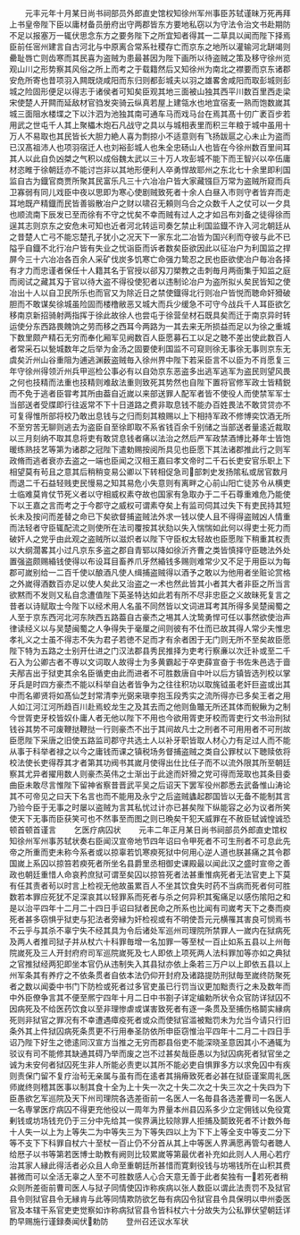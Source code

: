 <!-- { "loadSidebar": true } -->
　　元丰元年十月某日尚书祠部员外郎直史馆权知徐州军州事臣苏轼谨昧万死再拜上书皇帝陛下臣以庸材备员册府出守两郡皆东方要地私窃以为守法令治文书赴期防不足以报塞万一辄伏思念东方之要务陛下之所宜知者得其一二草具以闻而陛下择焉臣前任宻州建言自古河北与中原离合常系社稷存亡而京东之地所以灌输河北缾竭则罍耻唇亡则齿寒而其民喜为盗贼为患最甚因为陛下画所以待盗贼之策及移守徐州览观山川之形势察其风俗之所上而考之于载籍然后又知徐州为南北之襟要而京东诸郡安危所寄也昔项羽入闗既烧咸阳而东归则都彭城夫以羽之雄畧舍咸阳而取彭城则彭城之险固形便足以得志于诸侯者可知矣臣观其地三面被山独其西平川数百里西走梁宋使楚人开闗而延敌材官驺发突骑云纵真若屋上建瓴水也地宜宿麦一熟而饱数嵗其城三面阻水楼堞之下以汴泗为池独其南可通车马而戏马台在焉其髙十仞广袤百步若用武之世屯千人其上聚櫑木炮石凡战守之具以与城相表里而积三年粮于城中虽用十万人不易取也其民皆长大胆力絶人喜为剽掠小不适意则有飞扬跋扈之心未止为盗而已汉髙祖沛人也项羽宿迁人也刘裕彭城人也朱全忠砀山人也皆在今徐州数百里间耳其人以此自负凶桀之气积以成俗魏太武以三十万人攻彭城不能下而王智兴以卒伍庸材恣睢于徐朝廷亦不能讨岂非以其地形便利人卒勇悍故耶州之东北七十余里即利国监自古为鐡官商贾所聚其民富乐凡三十六冶冶户皆大家藏镪巨万常为盗贼所窥而兵卫寡弱有同儿戏臣中夜以思即为寒心使剧贼致死者十余人白昼入市则守者皆弃而走耳地既产精鐡而民皆善锻散冶户之财以啸召无頼则乌合之众数千人之仗可以一夕具也顺流南下辰发已至而徐有不守之忧矣不幸而贼有过人之才如吕布刘备之徒得徐而逞其志则京东之安危未可知也近者河北转运司奏乞禁止利国监鐡不许入河北朝廷从之昔楚人亡弓不能忘楚孔子犹小之况天下一家东北二冶皆为国兴利而夺彼与此不已隘乎自鐡不北行冶户皆有失业之忧诣臣而诉者数矣臣欲因此以征冶户为利国监之捍屏今三十六冶冶各百余人采矿伐炭多饥寒亡命强力鸷忍之民也臣欲使冶户毎冶各择有才力而忠谨者保任十人籍其名于官授以郤刄刀槊教之击刺毎月两衙集于知监之庭而阅试之藏其刄于官以待大盗不得役使犯者以违制论冶户为盗所拟乆矣民皆知之使冶出十人以自卫民所乐也而官又为除近日之禁使鐡得北行则冶户皆悦而聴命奸猾破胆而不敢谋矣徐城虽险固而楼橹敝恶又城大而兵少缓急不可守今战兵千人耳臣欲乞移南京新招骑射两指挥于徐此故徐人也尝屯于徐营垒材石既具矣而迁于南京异时转运使分东西路畏餽饷之劳而移之西耳今两路为一其去来无所损益而足以为徐之重城下数里颇产精石无穷而奉化厢军见阙数百人臣愿募石工以足之聴不差出使此数百人者常采石以甃城数年之后举为金汤之固要使利国监不可窥则徐无事徐无事则京东无虞矣沂州山谷重阻为逋逃渊薮盗贼毎入徐州界中陛下若采臣言不以臣为不肖愿复三年守徐州得领沂州兵甲巡检公事必有以自効京东恶盗多出逃军逃军为盗民则望风畏之何也技精而法重也技精则难敌法重则致死其势然也自陛下置将官修军政士皆精鋭而不免于逃者臣甞考其所由葢自近嵗以来部送罪人配军者皆不使役人而使禁军军士当部送者受牒即行往返常不下十日道路之费非取息钱不能办百姓畏法不敢贷贷亦不可复得惟所部将校乃敢出息钱与之归而刻其粮赐以上下相持军政不修博奕饮酒无所不至穷苦无聊则逃去为盗臣自至徐即取不系省钱百余千别储之当部送者量逺近裁取以三月刻纳不取其息将吏有敢贷息钱者痛以法治之然后严军政禁酒博比朞年士皆饱暖练熟技艺等第为诸郡之冠陛下遣勅赐按阅所具见也臣愿下其法诸郡推此行之则军政脩而逃者衰亦去盗之一端也臣闻之汉相王嘉曰孝文帝时二千石长吏安官乐职上下相望莫有茍且之意其后稍稍变易公卿以下转相促急司部刺史发扬隂私或居官数月而退二千石益轻贱吏民慢易之知其易危小失意则有离畔之心前山阳亡徒苏令从横吏士临难莫肯仗节死义者以守相威权素夺故也国家有急取办于二千石尊重难危乃能使下以王嘉之言而考之于今郡守之威权可谓素夺矣上有监司伺其过失下有吏民持其短长未及按问而差替之命已下矣欲督捕盗贼法外求一钱以使人且不得得盗贼凶人情重而法轻者守臣辄配流之则使所在法司覆按其状劾以失入惴惴如此何以得吏士死力而破奸人之党乎由此观之盗贼所以滋炽者以陛下守臣权太轻故也臣愿陛下稍重其权责以大纲濶畧其小过凡京东多盗之郡自青郓以降如徐沂齐曹之类皆慎择守臣聴法外处置强盗颇赐緍钱使得以布设耳目畜养爪牙然緍钱多赐则难常少又不足于用臣以为每郡可嵗别给一二百千使以酿酒凡使人缉捕盗贼得以酒予之敢以为他用者坐赃论赏格之外嵗得酒数百亦足以使人矣此又治盗之一术也然此皆其小者其大者非臣之所当言欲黙而不发则又私自念遭值陛下英圣特达如此若有所不尽非忠臣之义故昧死复言之昔者以诗赋取士今陛下以经术用人名虽不同然皆以文词进耳考其所得多吴楚闽蜀之人至于京东西河北河东陜西五路葢自古豪杰之埸其人沈鸷勇悍可任以事然欲使治声律读经义以与吴楚闽蜀之人争得失于毫厘之间则彼有不仕而已故其得人常少夫惟忠孝礼义之士虽不得志不失为君子若徳不足而才有余者困于无门则无所不至矣故臣愿陛下特为五路之士别开仕进之门汉法郡县秀民推择为吏考行察亷以次迁补或至二千石入为公卿古者不専以文词取人故得士为多黄霸起于卒吏薛宣奋于书佐朱邑选于啬夫邴吉出于狱吏其余名臣循吏由此而进者不可胜数唐自中叶以后方镇皆选列校以掌牙兵是时四方豪杰不能以科举自达者皆争为之往往积功以取旄钺虽老奸巨盗或出其中而名卿贤将如髙仙芝封常清李光弼来瑱李抱玉段秀实之流所得亦已多矣王者之用人如江河江河所趋百川赴焉蛟龙生之及其去而之他则鱼鼈无所还其体而鲵鳅为之制今世胥吏牙校皆奴仆庸人者无他以陛下不用也今欲用胥吏牙校而胥吏行文书治刑狱钱谷其势不可废鞭挞鞭挞一行则豪杰不出于其间故凡士之刑者不可用用者不可刑故臣愿陛下采唐之旧使五路监司郡守共选土人以补牙职皆取人材心力有足过人而不能从事于科举者禄之以今之庸钱而课之镇税场务督捕盗贼之类自公罪杖以下聴赎依将校法使长吏得荐其才者第其功阀书其嵗月使得出仕比任子而不以流外限其所至朝廷察其尤异者擢用数人则豪杰英伟之士渐出于此途而奸猾之党可得而笼取也其条目委曲臣未敢尽言惟陛下留神省察昔晋武平吴之后诏天下罢军役州郡悉去武备惟山涛论其不可帝见之曰天下名言也而不能用及永宁之后盗贼蠭起郡国皆以无备不能制其言乃验今臣于无事之时屡以盗贼为言其私忧过计亦已甚矣陛下纵能容之必为议者所笑使天下无事而臣获笑可也不然事至而图之则已晩矣干犯天威罪在不赦臣轼诚惶诚恐顿首顿首谨言
　　乞医疗病囚状
　　元丰二年正月某日尚书祠部员外郎直史馆权知徐州军州事苏轼状奏右臣闻汉宣帝地节四年诏曰令甲死者不可生刑者不可息此先帝之所重而吏未称今系者或以掠辜若饥寒瘐死狱中何用心逆人道也朕甚痛之其令郡国嵗上系囚以掠笞若瘐死者所坐名县爵里丞相御史课殿最以闻此汉之盛时宣帝之善政也朝廷重惜人命哀矜庶狱可谓至矣囚以掠笞死者法甚重惟病死者无法官吏上下莫有任其责者茍以时言上检视无他故虽累百人不坐其饮食失时药不当病而死者何可胜数若本罪应死犹不足深哀其以轻罪系而死者与杀之何异积其寃痛足以感伤隂阳之和是以治平四年十二月二十四日手诏曰狱者民命之所系也比闻有司嵗考天下之奏而瘐死者甚多窃惧乎狱吏与犯法者旁縁为奸检视或有不明使吾元元横罹其害良可悯焉书不云乎与其杀不辜宁失不经其具为令后诸处军巡州司理院所禁罪人一嵗内在狱病死及两人者推司狱子并从杖六十科罪毎增一名加罪一等至杖一百止如系五县以上州毎院嵗死及三人开封府府司军巡院嵗死及七人即依上项死两人法科罪加等亦如之典狱之官推狱经两犯即坐本官仍从违制失入其县狱亦依上条若三万户以上即依五县以上州军条其有养疗之不依条贯者自依本法仍仰开封府及诸路提防刑狱毎至嵗终防聚死者之数以闻委中书门下防检或死者过多官吏虽已行罚当议更加黜责行之未及数年而中外臣僚争言其不便至熈宁四年十月二日中书劄子详定编勅所状令众官防详狱囚不因病死及不给医药饮食以至非理惨虐或谋害致死者有逐一条贯及至捕伤格鬬实縁病死则非狱官之罪况有不幸遭遇瘴疫死者或众而使狱官滥被黜罚未为允当今请只行旧条外其上件狱囚病死条贯更不行用奉圣防依所申臣窃惟治平四年十二月二十四日手诏乃陛下好生之徳逺同汉宣方当推之无穷而郡县俗吏不能深晓圣意因其小不通辄为驳议有司不能修其缺通其碍乃举而废之岂不过甚矣哉臣愚以为狱囚病死者狱官坐之诚为未安何者狱囚死生非人所能必责吏以其所不能必吏自惧罪多方以求免囚中有疾则责保门留不复疗治茍无亲属与虽有而在逺者其捐瘠致死者必甚在狱臣谨案周礼医师嵗终则稽其医事以制其食十全为上十失一次之十失二次之十失三次之十失四为下臣愚欲乞军巡院及天下州司理院各选差衙前一名医人一名毎县各选差曹司一名医人一名専掌医疗病囚不得更充他役以一周年为界量本州县囚系多少立定佣钱以免役寛剰钱或坊场钱充仍于三分中先给其一俟界满比较除罪人拒捕及鬬致死者不计数外毎十人失一以上为上等失二为中等失三为下等失四以上为下下上等全支中等支二分下等不支下下科罪自杖六十至杖一百止仍不分首从其上中等医人界满愿再管勾者聴人给厯子以书等第若医博士助教有阙则比较累嵗等第最优者补充如此则人人用心若疗治其家人縁此得活者必众且人命至重朝廷所甚惜而寛剩役钱与坊埸钱所在山积其费甚微而可以全活无辜之人至不可胜数感人心合天意无善于此者矣独有一若死者稍众则所差衙前曹司医人与狱子同情使囚诈称疾病以张人数臣以谓此法责罚不及狱官县令则狱官县令无縁肯与此等同情欺防欲乞毎有病囚令狱官县令具保明以申州委医官及本辖干系官吏吏觉察如诈称病狱官县令皆科杖六十分故失为公私罪伏望朝廷详酌早赐施行谨録奏闻伏勅防
　　登州召还议水军状
